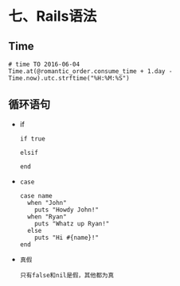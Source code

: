 # 七、Rails语法

## Time
```
# time TO 2016-06-04
Time.at(@romantic_order.consume_time + 1.day - Time.now).utc.strftime("%H:%M:%S")
```

## 循环语句
- if
    ```
    if true

    elsif

    end
    ```

- `case`
    ```
    case name
      when "John"
        puts "Howdy John!"
      when "Ryan"
        puts "Whatz up Ryan!"
      else
        puts "Hi #{name}!"
    end
    ```

- `真假`
    ```
    只有false和nil是假，其他都为真
    ```
